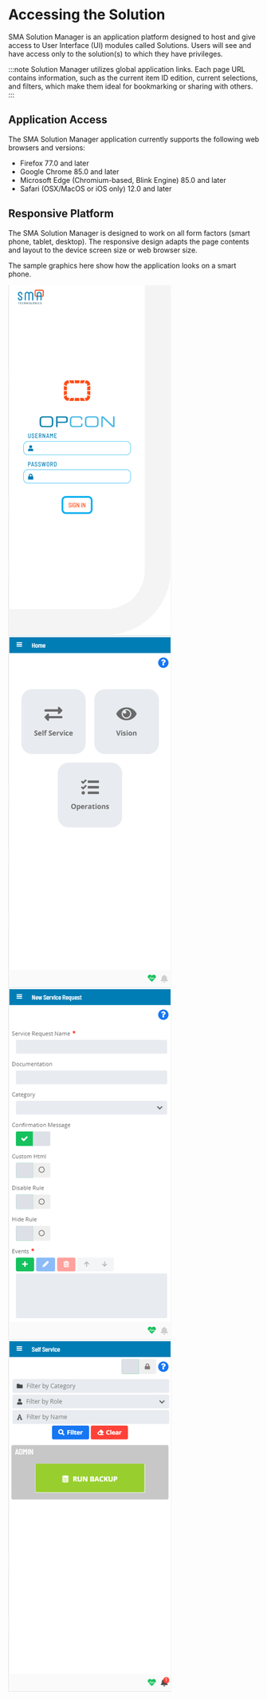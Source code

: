 # Accessing the Solution

SMA Solution Manager is an application platform designed to host and give access to User Interface (UI) modules called Solutions. Users will see and have access only to the solution(s) to which they have privileges.

:::note
Solution Manager utilizes global application links. Each page URL contains information, such as the current item ID edition, current selections, and filters, which make them ideal for bookmarking or sharing with others.
:::

## Application Access

The SMA Solution Manager application currently supports the following web browsers and versions:

- Firefox 77.0 and later
- Google Chrome 85.0 and later
- Microsoft Edge (Chromium-based, Blink Engine) 85.0 and later
- Safari (OSX/MacOS or iOS only) 12.0 and later

## Responsive Platform

The SMA Solution Manager is designed to work on all form factors (smart phone, tablet, desktop). The responsive design adapts the page contents and layout to the device screen size or web browser size.

The sample graphics here show how the application looks on a smart phone.

![Mobile Display Login Screen](../Resources/Images/SM/Mobile-Tablet_1.png "Mobile Display Login Screen")
![Mobile Display Solutions Screen](../Resources/Images/SM/Mobile-Tablet_2.png "Mobile Display Solutions Screen")
![Mobile Display Submit Service Request Screen](../Resources/Images/SM/Mobile-Tablet_3.png "Mobile Display Submit Service Request Screen")
![Mobile Display Self Service Screen](../Resources/Images/SM/Mobile-Tablet_4.png "Mobile Display Self Service Screen")
